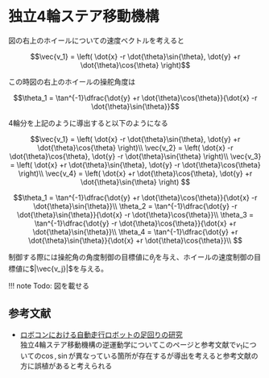 # 独立4輪ステア移動機構

図の右上のホイールについての速度ベクトルを考えると
```math
\vec{v_1} = \left( 
    \dot{x} -r \dot{\theta}\sin{\theta}, 
    \dot{y} +r \dot{\theta}\cos{\theta}
\right)
```

この時図の右上のホイールの操舵角度は
```math
\theta_1 = \tan^{-1}\dfrac{\dot{y} +r \dot{\theta}\cos{\theta}}{\dot{x} -r \dot{\theta}\sin{\theta}}
```

4輪分を上記のように導出すると以下のようになる
```math
\vec{v_1} = \left( 
    \dot{x} -r \dot{\theta}\sin{\theta}, 
    \dot{y} +r \dot{\theta}\cos{\theta}
\right)\\
\vec{v_2} = \left( 
    \dot{x} -r \dot{\theta}\cos{\theta}, 
    \dot{y} -r \dot{\theta}\sin{\theta}
\right)\\
\vec{v_3} = \left( 
    \dot{x} +r \dot{\theta}\sin{\theta}, 
    \dot{y} -r \dot{\theta}\cos{\theta}
\right)\\
\vec{v_4} = \left( 
    \dot{x} +r \dot{\theta}\cos{\theta}, 
    \dot{y} +r \dot{\theta}\sin{\theta}
\right)

```

```math
\theta_1 = \tan^{-1}\dfrac{\dot{y} +r \dot{\theta}\cos{\theta}}{\dot{x} -r \dot{\theta}\sin{\theta}}\\

\theta_2 = \tan^{-1}\dfrac{\dot{y} -r \dot{\theta}\sin{\theta}}{\dot{x} -r \dot{\theta}\cos{\theta}}\\

\theta_3 = \tan^{-1}\dfrac{\dot{y} -r \dot{\theta}\cos{\theta}}{\dot{x} +r \dot{\theta}\sin{\theta}}\\

\theta_4 = \tan^{-1}\dfrac{\dot{y} +r \dot{\theta}\sin{\theta}}{\dot{x} +r \dot{\theta}\cos{\theta}}\\

```

制御する際には操舵角の角度制御の目標値に$`\theta_j`$を与え、ホイールの速度制御の目標値に$`|\vec{v_j}|`$を与える。

!!! note
    Todo: 図を載せる

## 参考文献
- [ロボコンにおける自動走行ロボットの足回りの研究](https://ir.library.osaka-u.ac.jp/repo/ouka/all/60351/28-34-工-田中.pdf)  
    独立4輪ステア移動機構の逆運動学についてこのページと参考文献で$`v_1`$についての$`\cos, \sin`$が異なっている箇所が存在するが導出を考えると参考文献の方に誤植があると考えられる